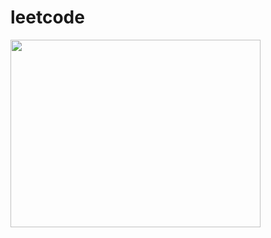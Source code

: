 # leetcode

<a href="url">
  <img src="https://media.giphy.com/media/rWY9ySfjytitq/giphy.gif" align="center" height="300" width="400">
</a>